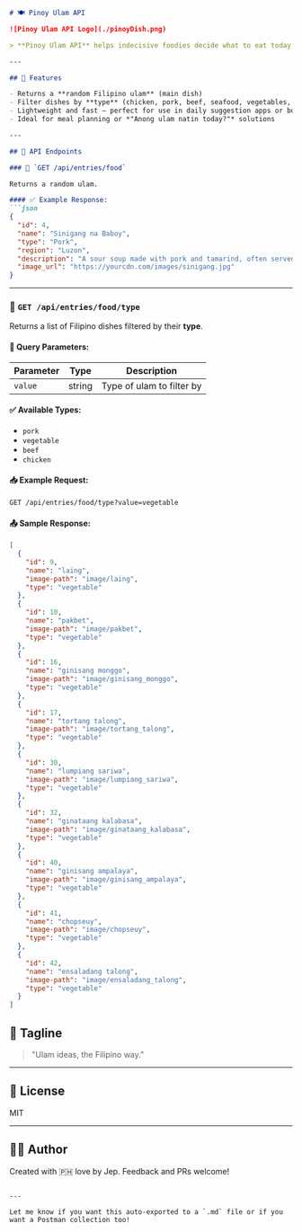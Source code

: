 
````markdown
# 🍽️ Pinoy Ulam API

![Pinoy Ulam API Logo](./pinoyDish.png)

> **Pinoy Ulam API** helps indecisive foodies decide what to eat today by serving random Filipino dish (ulam) suggestions. Whether you’re craving adobo, sinigang, or something new, this API provides quick, randomized recommendations to inspire your next meal.

---

## 📌 Features

- Returns a **random Filipino ulam** (main dish)
- Filter dishes by **type** (chicken, pork, beef, seafood, vegetables, etc.)
- Lightweight and fast — perfect for use in daily suggestion apps or bots
- Ideal for meal planning or *"Anong ulam natin today?"* solutions

---

## 📁 API Endpoints

### 🔹 `GET /api/entries/food`

Returns a random ulam.

#### ✅ Example Response:
```json
{
  "id": 4,
  "name": "Sinigang na Baboy",
  "type": "Pork",
  "region": "Luzon",
  "description": "A sour soup made with pork and tamarind, often served with vegetables like kangkong and sitaw.",
  "image_url": "https://yourcdn.com/images/sinigang.jpg"
}
````

---

### 🔹 `GET /api/entries/food/type`

Returns a list of Filipino dishes filtered by their **type**.

#### 🧾 Query Parameters:

| Parameter | Type   | Description               |
| --------- | ------ | ------------------------- |
| `value`   | string | Type of ulam to filter by |

#### ✅ Available Types:

* `pork`
* `vegetable`
* `beef`
* `chicken`

#### 📥 Example Request:

```
GET /api/entries/food/type?value=vegetable
```

#### 📤 Sample Response:

```json
[
  {
    "id": 9,
    "name": "laing",
    "image-path": "image/laing",
    "type": "vegetable"
  },
  {
    "id": 10,
    "name": "pakbet",
    "image-path": "image/pakbet",
    "type": "vegetable"
  },
  {
    "id": 16,
    "name": "ginisang monggo",
    "image-path": "image/ginisang_monggo",
    "type": "vegetable"
  },
  {
    "id": 17,
    "name": "tortang talong",
    "image-path": "image/tortang_talong",
    "type": "vegetable"
  },
  {
    "id": 30,
    "name": "lumpiang sariwa",
    "image-path": "image/lumpiang_sariwa",
    "type": "vegetable"
  },
  {
    "id": 32,
    "name": "ginataang kalabasa",
    "image-path": "image/ginataang_kalabasa",
    "type": "vegetable"
  },
  {
    "id": 40,
    "name": "ginisang ampalaya",
    "image-path": "image/ginisang_ampalaya",
    "type": "vegetable"
  },
  {
    "id": 41,
    "name": "chopseuy",
    "image-path": "image/chopseuy",
    "type": "vegetable"
  },
  {
    "id": 42,
    "name": "ensaladang talong",
    "image-path": "image/ensaladang_talong",
    "type": "vegetable"
  }
]
```



## 📣 Tagline

> "Ulam ideas, the Filipino way."

---

## 📄 License

MIT

---

## 🧑‍🍳 Author

Created with 🇵🇭 love by Jep.
Feedback and PRs welcome!

```

---

Let me know if you want this auto-exported to a `.md` file or if you want a Postman collection too!
```

